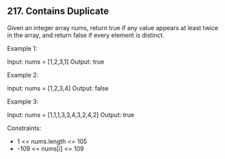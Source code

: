 ## 217. Contains Duplicate

Given an integer array nums, return true if any value appears at least twice in the array, and return false if every element is distinct.

Example 1:

  Input: nums = [1,2,3,1]
  Output: true

Example 2:
  
  Input: nums = [1,2,3,4]
  Output: false

Example 3:
  
  Input: nums = [1,1,1,3,3,4,3,2,4,2]
  Output: true
 

Constraints:
- 1 <= nums.length <= 105
- -109 <= nums[i] <= 109